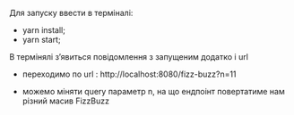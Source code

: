 Для запуску ввести в терміналі:

- yarn install;
- yarn start;

В термінялі зʼявиться повідомлення з запущеним додатко і url

- переходимо по url : http://localhost:8080/fizz-buzz?n=11

- можемо міняти query параметр n, на що ендпоінт повертатиме нам різний масив FizzBuzz
